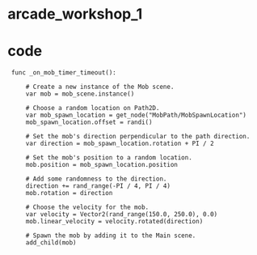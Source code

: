 # arcade_workshop_1

# code
	 func _on_mob_timer_timeout():
		
		 # Create a new instance of the Mob scene.
   		 var mob = mob_scene.instance()

   		 # Choose a random location on Path2D.
   		 var mob_spawn_location = get_node("MobPath/MobSpawnLocation")
   		 mob_spawn_location.offset = randi()
	
   		 # Set the mob's direction perpendicular to the path direction.
   		 var direction = mob_spawn_location.rotation + PI / 2

   		 # Set the mob's position to a random location.
   		 mob.position = mob_spawn_location.position

   		 # Add some randomness to the direction.
   		 direction += rand_range(-PI / 4, PI / 4)
   		 mob.rotation = direction

   		 # Choose the velocity for the mob.
   		 var velocity = Vector2(rand_range(150.0, 250.0), 0.0)
   		 mob.linear_velocity = velocity.rotated(direction)

   		 # Spawn the mob by adding it to the Main scene.
   		 add_child(mob)
